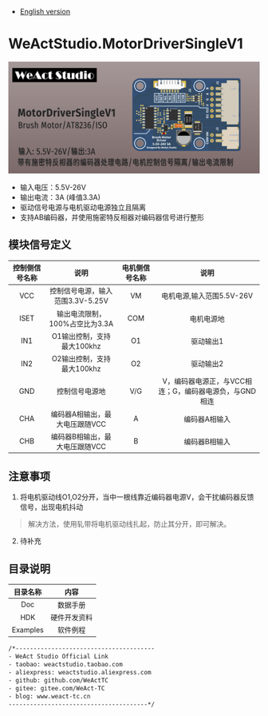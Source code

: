 * [English version](./README.md)
# WeActStudio.MotorDriverSingleV1
![display](Images/1_zh-CN.png)
* 输入电压：5.5V-26V
* 输出电流：3A (峰值3.3A)
* 驱动信号电源与电机驱动电源独立且隔离
* 支持AB编码器，并使用施密特反相器对编码器信号进行整形

## 模块信号定义
|控制侧信号名称|说明|电机侧信号名称|说明|
| :--:|:--:|:--:|:--:|
|VCC|控制信号电源，输入范围3.3V-5.25V|VM|电机电源,输入范围5.5V-26V|
|ISET|输出电流限制，100%占空比为3.3A|COM|电机电源地|
|IN1|O1输出控制，支持最大100khz|O1|驱动输出1|
|IN2|O2输出控制，支持最大100khz|O2|驱动输出2|
|GND|控制信号电源地|V/G|V，编码器电源正，与VCC相连；G，编码器电源负，与GND相连|
|CHA|编码器A相输出，最大电压跟随VCC|A|编码器A相输入|
|CHB|编码器B相输出，最大电压跟随VCC|B|编码器B相输入|

## 注意事项
1. 将电机驱动线O1,O2分开，当中一根线靠近编码器电源V，会干扰编码器反馈信号，出现电机抖动
> 解决方法，使用轧带将电机驱动线扎起，防止其分开，即可解决。
2. 待补充

## 目录说明
|目录名称|内容|
| :--:|:--:|
|Doc| 数据手册|
|HDK| 硬件开发资料|
|Examples|软件例程|

```
/*---------------------------------------
- WeAct Studio Official Link
- taobao: weactstudio.taobao.com
- aliexpress: weactstudio.aliexpress.com
- github: github.com/WeActTC
- gitee: gitee.com/WeAct-TC
- blog: www.weact-tc.cn
---------------------------------------*/
```